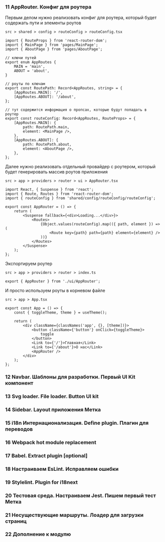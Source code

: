 
### 11 AppRouter. Конфиг для роутера

Первым делом нужно реализовать конфиг для роутера, который будет содержать пути и элементы роутов

`src > shared > config > routeConfig > routeConfig.tsx`
```TSX
import { RouteProps } from 'react-router-dom';
import { MainPage } from 'pages/MainPage';
import { AboutPage } from 'pages/AboutPage';

// ключи путей
export enum AppRoutes {
	MAIN = 'main',
	ABOUT = 'about',
}

// роуты по ключам
export const RoutePath: Record<AppRoutes, string> = {
	[AppRoutes.MAIN]: '/',
	[AppRoutes.ABOUT]: '/about',
};

// тут содержится информация о пропсах, которые будут попадать в роутер
export const routeConfig: Record<AppRoutes, RouteProps> = {
	[AppRoutes.MAIN]: {
		path: RoutePath.main,
		element: <MainPage />,
	},
	[AppRoutes.ABOUT]: {
		path: RoutePath.about,
		element: <AboutPage />,
	},
};
```

Далее нужно реализовать отдельный провайдер с роутером, который будет генерировать массив роутов приложения

`src > app > providers > router > ui > AppRouter.tsx`
```TSX
import React, { Suspense } from 'react';
import { Route, Routes } from 'react-router-dom';
import { routeConfig } from 'shared/config/routeConfig/routeConfig';

export const AppRouter = () => {
	return (
		<Suspense fallback={<div>Loading...</div>}>
			<Routes>
				{Object.values(routeConfig).map(({ path, element }) => (
					<Route key={path} path={path} element={element} />
				))}
			</Routes>
		</Suspense>
	);
};
```

Экспортируем роутер

`src > app > providers > router > index.ts`
```TS
export { AppRouter } from './ui/AppRouter';
```

И просто используем роуты в корневом файле

`src > app > App.tsx`
```TSX
export const App = () => {
	const { toggleTheme, theme } = useTheme();

	return (
		<div className={classNames('app', {}, [theme])}>
			<button className={'button'} onClick={toggleTheme}>
				toggle
			</button>
			<Link to={'/'}>Главная</Link>
			<Link to={'/about'}>О нас</Link>
			<AppRouter />
		</div>
	);
};
```

### 12 Navbar. Шаблоны для разработки. Первый UI Kit компонент












### 13 Svg loader. File loader. Button UI kit





### 14 Sidebar. Layout приложения Метка





### 15 i18n Интернационализация. Define plugin. Плагин для переводов





### 16 Webpack hot module replacement





### 17 Babel. Extract plugin [optional]





### 18 Настраиваем EsLint. Исправляем ошибки





### 19 Stylelint. Plugin for i18next





### 20 Тестовая среда. Настраиваем Jest. Пишем первый тест Метка





### 21 Несуществующие маршруты. Лоадер для загрузки страниц





### 22 Дополнение к модулю